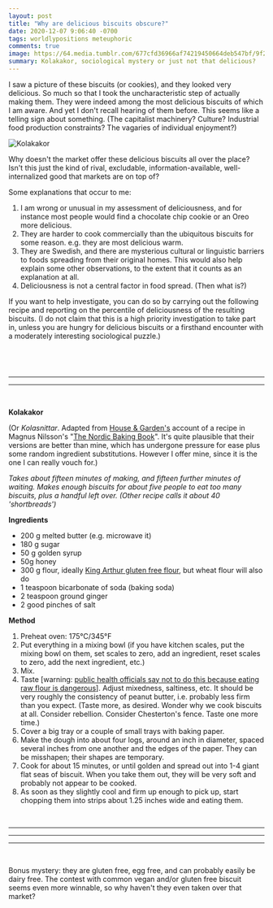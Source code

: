 ```yaml
---
layout: post
title: "Why are delicious biscuits obscure?"
date: 2020-12-07 9:06:40 -0700
tags: worldlypositions meteuphoric
comments: true
image: https://64.media.tumblr.com/677cfd36966af74219450664deb547bf/9f284db7e8490a40-3f/s1280x1920/8e37d3d1547e17df6c38eef25d0536e7ae8466cf.jpg
summary: Kolakakor, sociological mystery or just not that delicious?
---
```

I saw a picture of these biscuits (or cookies), and they looked very delicious. So much so that I took the uncharacteristic step of actually making them. They were indeed among the most delicious biscuits of which I am aware. And yet I don't recall hearing of them before. This seems like a telling sign about something. (The capitalist machinery? Culture? Industrial food production constraints? The vagaries of individual enjoyment?)

![Kolakakor](https://www.dropbox.com/s/91nepe5q84xtbyf/iStock-1088141566.jpg?raw=1)

Why doesn't the market offer these delicious biscuits all over the place? Isn't this just the kind of rival, excludable, information-available, well-internalized good that markets are on top of?

Some explanations that occur to me:
1. I am wrong or unusual in my assessment of deliciousness, and for instance most people would find a chocolate chip cookie or an Oreo more delicious.
2. They are harder to cook commercially than the ubiquitous biscuits for some reason. e.g. they are most delicious warm.
3. They are Swedish, and there are mysterious cultural or linguistic barriers to foods spreading from their original homes. This would also help explain some other observations, to the extent that it counts as an explanation at all.
4. Deliciousness is not a central factor in food spread. (Then what is?)

If you want to help investigate, you can do so by carrying out the following recipe and reporting on the percentile of deliciousness of the resulting biscuits. (I do not claim that this is a high priority investigation to take part in, unless you are hungry for delicious biscuits or a firsthand encounter with a moderately interesting sociological puzzle.)

&nbsp;
---
---
---
&nbsp;

**Kolakakor**

(Or *Kolasnittar*. Adapted from [House & Garden's](https://www.houseandgarden.co.uk/recipe/caramel-shortbread) account of a recipe in Magnus Nilsson's "[The Nordic Baking Book](https://www.amazon.com/Nordic-Baking-Book-Magnus-Nilsson/dp/0714876844)". It's quite plausible that their versions are better than mine, which has undergone pressure for ease plus some random ingredient substitutions. However I offer mine, since it is the one I can really vouch for.)

*Takes about fifteen minutes of making, and fifteen further minutes of waiting. Makes enough biscuits for about five people to eat too many biscuits, plus a handful left over. (Other recipe calls it about 40 'shortbreads')*

**Ingredients**

- 200 g melted butter (e.g. microwave it)
- 180 g sugar
- 50 g golden syrup
- 50g honey
- 300 g flour, ideally [King Arthur gluten free flour](https://shop.kingarthurbaking.com/items/gluten-free-all-purpose-flour), but wheat flour will also do
- 1 teaspoon bicarbonate of soda (baking soda)
- 2 teaspoon ground ginger
- 2 good pinches of salt

**Method**

1. Preheat oven: 175°C/345°F
2. Put everything in a mixing bowl (if you have kitchen scales, put the mixing bowl on them, set scales to zero, add an ingredient, reset scales to zero, add the next ingredient, etc.)
3. Mix.
4. Taste \[warning: [public health officials say not to do this because eating raw flour is dangerous](https://www.cdc.gov/foodsafety/communication/no-raw-dough.html)\]. Adjust mixedness, saltiness, etc. It should be very roughly the consistency of peanut butter, i.e. probably less firm than you expect. (Taste more, as desired. Wonder why we cook biscuits at all. Consider rebellion. Consider Chesterton's fence. Taste one more time.)
6. Cover a big tray or a couple of small trays with baking paper.
7. Make the dough into about four logs, around an inch in diameter, spaced several inches from one another and the edges of the paper. They can be misshapen; their shapes are temporary.
8. Cook for about 15 minutes, or until golden and spread out into 1-4 giant flat seas of biscuit. When you take them out, they will be very soft and probably not appear to be cooked.
9. As soon as they slightly cool and firm up enough to pick up, start chopping them into strips about 1.25 inches wide and eating them.

&nbsp;

---
---
---
&nbsp;

Bonus mystery: they are gluten free, egg free, and can probably easily be dairy free. The contest with common vegan and/or gluten free biscuit seems even more winnable, so why haven't they even taken over that market?
